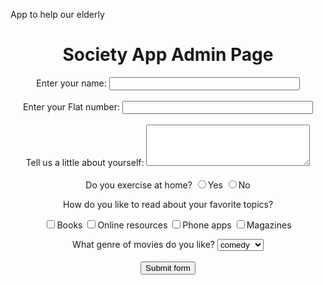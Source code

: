 App to help our elderly
<!DOCTYPE HTML>
<!-- This is how HTML comments look like -->
<html>
<!-- the title will appear on the page-->
<head>
<title>Society App Admin Page</title>
</head>
<body>
<!-- as it is a survey form, we will need to submit the details, hence we use form -->
<!-- We can give absolute url, or relative url like /nextpage.jsp, and specify POST or GET method -->
<form action="Rkanagaraj19.github.io">
<!-- If we remove this, every thing will move to the left of the page-->
<div align="center">
<!--Adds a heading to the form-->
<h1>Society App Admin Page</h1>
Enter your name:
<!-- Input type text for small texts, specify size -->
<input type="text" name="UserName" size=35 maxlength=35 value="">
<!--Adds spaces - remove and see what happens -->
</br></br>
Enter your Flat number:
<input type="text" name="Deptt" size=35 maxlength=35 value=""> </br> </br>
Tell us a little about yourself:
<!-- For writing lot of text like descriptions with text wrapping,
if you dont want text wrapping, you can add wrap = "off" (horizontal scrollbar -->
<textarea name="Comments" cols=30 rows=4></textarea> </br> </br>
Do you exercise at home?
<!-- Radio buttons help you choose one out of the many values -->
<input type="radio" name="exe" value=1>Yes
<input type="radio" name="exe" value=2>No
</p>
How do you like to read about your favorite topics?
<p>
<!--Checkbox lets you select multiple options -->
<input type="checkbox" name="Books">Books
<input type="checkbox" name="Web">Online resources
<input type="checkbox" name="Phone">Phone apps
<input type="checkbox" name="Magazines">Magazines
</p>
What genre of movies do you like?
<!--Select box lets you choose one of the multiple dropdown options-->
<select name="moviepref" ><option>
<option value=1 selected = "true">comedy
<option value=2 >romance
<option value=3 >thriller
<option value=4 >horror
<option value=5 >biopic
</select>
</br></br>
<!--submits the information entered in the form by the user -->
<input type=submit value="Submit form">
</div>
</form>
</body>
</html>
